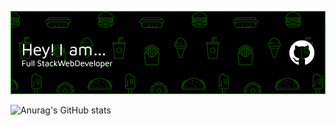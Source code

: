 ![Header](./github-header-image.png)

![Anurag's GitHub stats](https://github-readme-stats.vercel.app/api?username=bykuin&show_icons=true&theme=prussian)

